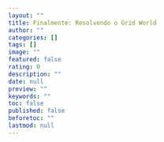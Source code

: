 ```yaml
---
layout: ""
title: Finalmente: Resolvendo o Grid World
author: ""
categories: []
tags: []
image: ""
featured: false
rating: 0
description: ""
date: null
preview: ""
keywords: ""
toc: false
published: false
beforetoc: ""
lastmod: null
---
```

